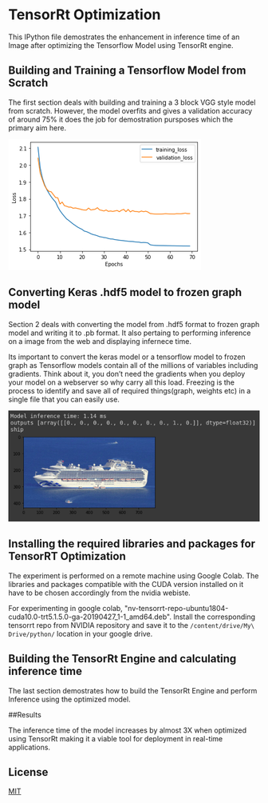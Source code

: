 # TensorRt Optimization

This IPython file demostrates the enhancement in inference time of an Image after
optimizing the Tensorflow Model using TensorRt engine. 

## Building and Training a Tensorflow Model from Scratch

The first section deals with building and training a 3 block VGG style model from scratch.
However, the model overfits and gives a validation accuracy of around 75% it does the job 
for demostration pursposes which the primary aim here. 

![alt text](https://github.com/akki2503/CIFAR_10_experiments/blob/master/TensorRt_Optimization/train_vs_val_loss.png?raw=true)

## Converting Keras .hdf5 model to frozen graph model

Section 2 deals with converting the model from .hdf5 format to frozen graph model and writing it to .pb format.
It also pertaing to performing inference on a image from the web and displaying infernece time.

Its important to convert the keras model or a tensorflow model to frozen graph as Tensorflow models contain all of the millions of variables including gradients. Think about it, you don’t need the gradients when you deploy your model on a webserver so why carry all this load. Freezing is the process to identify and save all of required things(graph, weights etc) in a single file that you can easily use.  

![alt text](https://github.com/akki2503/CIFAR_10_experiments/blob/master/TensorRt_Optimization/frozen_graph_model_inference.png?raw=true)

## Installing the required libraries and packages for TensorRT Optimization

The experiment is performed on a remote machine using Google Colab. The libraries and packages compatible with the CUDA version installed on it have to be chosen accordingly from the nvidia webiste.

For experimenting in google colab, "nv-tensorrt-repo-ubuntu1804-cuda10.0-trt5.1.5.0-ga-20190427_1-1_amd64.deb".
Install the corresponding tensorrt repo from NVIDIA repository and save it to the ``/content/drive/My\ Drive/python/`` location in your google drive. 

## Building the TensorRt Engine and calculating inference time 

The last section demostrates how to build the TensorRt Engine and perform Inference using the optimized model.

##Results

The inference time of the model increases by almost 3X when optimized using TensorRt making it a viable tool for deployment in real-time applications. 

## License
[MIT](https://choosealicense.com/licenses/mit/)
